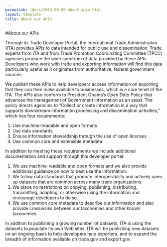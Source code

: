 ```yaml
---
permalink: /docs/2013-09-05-about-apis.html
layout: template
title: About our APIs
---
```


#About our APIs

Through its Trade Developer Portal, the International Trade Administration (ITA) provides APIs to data intended for public use and dissemination.  Trade experts from ITA and from Trade Promotion Coordinating Committee (TPCC) agencies produce the wide spectrum of data provided by these APIs.  Developers who work with trade and exporting information will find this data particularly useful as it originates from authoritative, federal government sources.

We publish these APIs to help developers access information on exporting that they can then make available to businesses, which is a core tenet of the ITA.  The APIs also conform to President Obama’s _Open Data Policy_ that advances the management of Government information as an asset.  The policy directs agencies to “Collect or create information in a way that supports downstream information processing and dissemination activities,” which has four requirements:

1. Use machine-readable and open formats
2. Use data standards
3. Ensure information stewardship through the use of open licenses
4. Use common core and extensible metadata

In addition to meeting these requirements we include additional documentation and support through this developer portal:

1. We use machine-readable and open formats and we also provide additional guidance on how to best use the information.
2. We follow data standards that promote interoperability and actively open up datasets that are common across many trade organizations.
3. We place no restrictions on copying, publishing, distributing, transmitting, adapting, or otherwise using the information and encourage developers to do so.
4. We use common core metadata to describe our information and also provide crosswalks between our taxonomies and other known taxonomies.

In addition to publishing a growing number of datasets, ITA is using the datasets to populate its own Web sites.  ITA will be publishing new datasets on an ongoing basis to help developers help exporters, and to expand the breadth of information available on trade.gov and export.gov.
